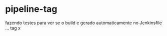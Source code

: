 # pipeline-tag

fazendo testes para ver se o build e gerado automaticamente no Jenkinsfile ...
tag x